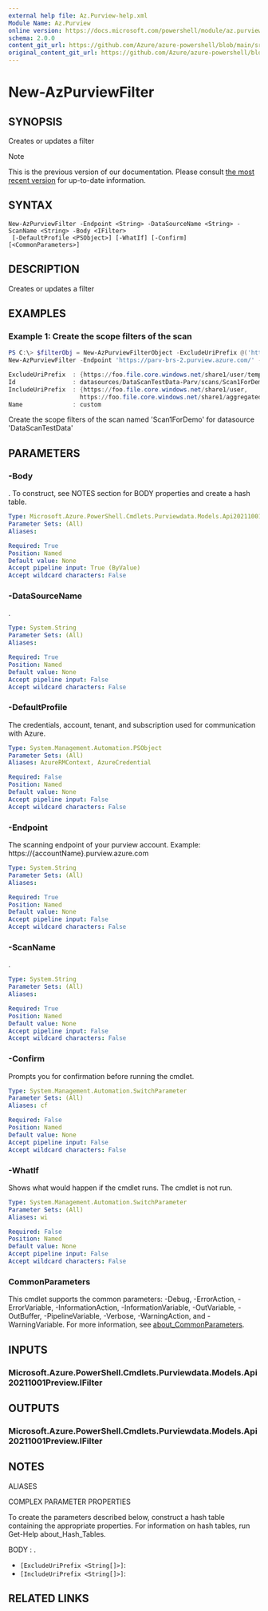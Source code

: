```yaml
---
external help file: Az.Purview-help.xml
Module Name: Az.Purview
online version: https://docs.microsoft.com/powershell/module/az.purview/new-azpurviewfilter
schema: 2.0.0
content_git_url: https://github.com/Azure/azure-powershell/blob/main/src/Purview/Purview/help/New-AzPurviewFilter.md
original_content_git_url: https://github.com/Azure/azure-powershell/blob/main/src/Purview/Purview/help/New-AzPurviewFilter.md
---
```


# New-AzPurviewFilter

## SYNOPSIS
Creates or updates a filter

> [!NOTE]
>This is the previous version of our documentation. Please consult [the most recent version](/powershell/module/az.purview/new-azpurviewfilter) for up-to-date information.

## SYNTAX

```
New-AzPurviewFilter -Endpoint <String> -DataSourceName <String> -ScanName <String> -Body <IFilter>
 [-DefaultProfile <PSObject>] [-WhatIf] [-Confirm] [<CommonParameters>]
```

## DESCRIPTION
Creates or updates a filter

## EXAMPLES

### Example 1: Create the scope filters of the scan
```powershell
PS C:\> $filterObj = New-AzPurviewFilterObject -ExcludeUriPrefix @('https://foo.file.core.windows.net/share1/user/temp') -IncludeUriPrefix @('https://foo.file.core.windows.net/share1/user','https://foo.file.core.windows.net/share1/aggregated')
New-AzPurviewFilter -Endpoint 'https://parv-brs-2.purview.azure.com/' -DataSourceName 'DataScanTestData-Parv' -ScanName 'Scan1ForDemo' -Body $filterObj

ExcludeUriPrefix  : {https://foo.file.core.windows.net/share1/user/temp}
Id                : datasources/DataScanTestData-Parv/scans/Scan1ForDemo/filters/custom
IncludeUriPrefix  : {https://foo.file.core.windows.net/share1/user,
                    https://foo.file.core.windows.net/share1/aggregated}
Name              : custom
```

Create the scope filters of the scan named 'Scan1ForDemo' for datasource 'DataScanTestData'

## PARAMETERS

### -Body
.
To construct, see NOTES section for BODY properties and create a hash table.

```yaml
Type: Microsoft.Azure.PowerShell.Cmdlets.Purviewdata.Models.Api20211001Preview.IFilter
Parameter Sets: (All)
Aliases:

Required: True
Position: Named
Default value: None
Accept pipeline input: True (ByValue)
Accept wildcard characters: False
```

### -DataSourceName
.

```yaml
Type: System.String
Parameter Sets: (All)
Aliases:

Required: True
Position: Named
Default value: None
Accept pipeline input: False
Accept wildcard characters: False
```

### -DefaultProfile
The credentials, account, tenant, and subscription used for communication with Azure.

```yaml
Type: System.Management.Automation.PSObject
Parameter Sets: (All)
Aliases: AzureRMContext, AzureCredential

Required: False
Position: Named
Default value: None
Accept pipeline input: False
Accept wildcard characters: False
```

### -Endpoint
The scanning endpoint of your purview account.
Example: https://{accountName}.purview.azure.com

```yaml
Type: System.String
Parameter Sets: (All)
Aliases:

Required: True
Position: Named
Default value: None
Accept pipeline input: False
Accept wildcard characters: False
```

### -ScanName
.

```yaml
Type: System.String
Parameter Sets: (All)
Aliases:

Required: True
Position: Named
Default value: None
Accept pipeline input: False
Accept wildcard characters: False
```

### -Confirm
Prompts you for confirmation before running the cmdlet.

```yaml
Type: System.Management.Automation.SwitchParameter
Parameter Sets: (All)
Aliases: cf

Required: False
Position: Named
Default value: None
Accept pipeline input: False
Accept wildcard characters: False
```

### -WhatIf
Shows what would happen if the cmdlet runs.
The cmdlet is not run.

```yaml
Type: System.Management.Automation.SwitchParameter
Parameter Sets: (All)
Aliases: wi

Required: False
Position: Named
Default value: None
Accept pipeline input: False
Accept wildcard characters: False
```

### CommonParameters
This cmdlet supports the common parameters: -Debug, -ErrorAction, -ErrorVariable, -InformationAction, -InformationVariable, -OutVariable, -OutBuffer, -PipelineVariable, -Verbose, -WarningAction, and -WarningVariable. For more information, see [about_CommonParameters](http://go.microsoft.com/fwlink/?LinkID=113216).

## INPUTS

### Microsoft.Azure.PowerShell.Cmdlets.Purviewdata.Models.Api20211001Preview.IFilter

## OUTPUTS

### Microsoft.Azure.PowerShell.Cmdlets.Purviewdata.Models.Api20211001Preview.IFilter

## NOTES

ALIASES

COMPLEX PARAMETER PROPERTIES

To create the parameters described below, construct a hash table containing the appropriate properties. For information on hash tables, run Get-Help about_Hash_Tables.


BODY <IFilter>: .
  - `[ExcludeUriPrefix <String[]>]`: 
  - `[IncludeUriPrefix <String[]>]`: 

## RELATED LINKS
